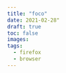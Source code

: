 ```yaml
---
title: "foco"
date: 2021-02-28"
draft: true
toc: false
images:
tags:
  - firefox 
  - browser
---
```

